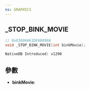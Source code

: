 ```yaml
---
ns: GRAPHICS
---
```

## _STOP_BINK_MOVIE

```c
// 0x63606A61DE68898A
void _STOP_BINK_MOVIE(int binkMovie);
```

```
NativeDB Introduced: v1290
```

## 參數
* **binkMovie**:
